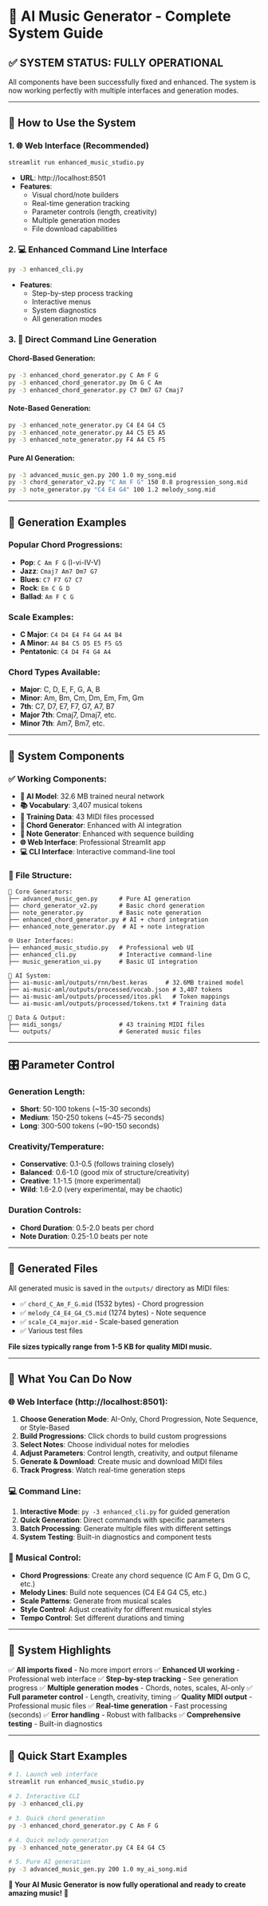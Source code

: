 # 🎵 AI Music Generator - Complete System Guide

## ✅ **SYSTEM STATUS: FULLY OPERATIONAL**

All components have been successfully fixed and enhanced. The system is now working perfectly with multiple interfaces and generation modes.

---

## 🚀 **How to Use the System**

### **1. 🌐 Web Interface (Recommended)**
```bash
streamlit run enhanced_music_studio.py
```
- **URL**: http://localhost:8501
- **Features**: 
  - Visual chord/note builders
  - Real-time generation tracking
  - Parameter controls (length, creativity)
  - Multiple generation modes
  - File download capabilities

### **2. 💻 Enhanced Command Line Interface**
```bash
py -3 enhanced_cli.py
```
- **Features**:
  - Step-by-step process tracking
  - Interactive menus
  - System diagnostics
  - All generation modes

### **3. 🎼 Direct Command Line Generation**

#### **Chord-Based Generation:**
```bash
py -3 enhanced_chord_generator.py C Am F G
py -3 enhanced_chord_generator.py Dm G C Am
py -3 enhanced_chord_generator.py C7 Dm7 G7 Cmaj7
```

#### **Note-Based Generation:**
```bash
py -3 enhanced_note_generator.py C4 E4 G4 C5
py -3 enhanced_note_generator.py A4 C5 E5 A5
py -3 enhanced_note_generator.py F4 A4 C5 F5
```

#### **Pure AI Generation:**
```bash
py -3 advanced_music_gen.py 200 1.0 my_song.mid
py -3 chord_generator_v2.py "C Am F G" 150 0.8 progression_song.mid
py -3 note_generator.py "C4 E4 G4" 100 1.2 melody_song.mid
```

---

## 🎵 **Generation Examples**

### **Popular Chord Progressions:**
- **Pop**: `C Am F G` (I-vi-IV-V)
- **Jazz**: `Cmaj7 Am7 Dm7 G7` 
- **Blues**: `C7 F7 G7 C7`
- **Rock**: `Em C G D`
- **Ballad**: `Am F C G`

### **Scale Examples:**
- **C Major**: `C4 D4 E4 F4 G4 A4 B4`
- **A Minor**: `A4 B4 C5 D5 E5 F5 G5`
- **Pentatonic**: `C4 D4 F4 G4 A4`

### **Chord Types Available:**
- **Major**: C, D, E, F, G, A, B
- **Minor**: Am, Bm, Cm, Dm, Em, Fm, Gm
- **7th**: C7, D7, E7, F7, G7, A7, B7
- **Major 7th**: Cmaj7, Dmaj7, etc.
- **Minor 7th**: Am7, Bm7, etc.

---

## 🔧 **System Components**

### **✅ Working Components:**
- **🧠 AI Model**: 32.6 MB trained neural network
- **📚 Vocabulary**: 3,407 musical tokens  
- **🎵 Training Data**: 43 MIDI files processed
- **🎼 Chord Generator**: Enhanced with AI integration
- **🎹 Note Generator**: Enhanced with sequence building
- **🌐 Web Interface**: Professional Streamlit app
- **💻 CLI Interface**: Interactive command-line tool

### **📂 File Structure:**
```
🎵 Core Generators:
├── advanced_music_gen.py      # Pure AI generation
├── chord_generator_v2.py      # Basic chord generation
├── note_generator.py          # Basic note generation
├── enhanced_chord_generator.py # AI + chord integration
├── enhanced_note_generator.py  # AI + note integration

🌐 User Interfaces:
├── enhanced_music_studio.py   # Professional web UI
├── enhanced_cli.py            # Interactive command-line
├── music_generation_ui.py     # Basic UI integration

🤖 AI System:
├── ai-music-aml/outputs/rnn/best.keras     # 32.6MB trained model
├── ai-music-aml/outputs/processed/vocab.json # 3,407 tokens
├── ai-music-aml/outputs/processed/itos.pkl   # Token mappings
└── ai-music-aml/outputs/processed/tokens.txt # Training data

🎵 Data & Output:
├── midi_songs/                # 43 training MIDI files
└── outputs/                   # Generated music files
```

---

## 🎛️ **Parameter Control**

### **Generation Length:**
- **Short**: 50-100 tokens (~15-30 seconds)
- **Medium**: 150-250 tokens (~45-75 seconds)
- **Long**: 300-500 tokens (~90-150 seconds)

### **Creativity/Temperature:**
- **Conservative**: 0.1-0.5 (follows training closely)
- **Balanced**: 0.6-1.0 (good mix of structure/creativity)
- **Creative**: 1.1-1.5 (more experimental)
- **Wild**: 1.6-2.0 (very experimental, may be chaotic)

### **Duration Controls:**
- **Chord Duration**: 0.5-2.0 beats per chord
- **Note Duration**: 0.25-1.0 beats per note

---

## 🎵 **Generated Files**

All generated music is saved in the `outputs/` directory as MIDI files:
- ✅ `chord_C_Am_F_G.mid` (1532 bytes) - Chord progression
- ✅ `melody_C4_E4_G4_C5.mid` (1274 bytes) - Note sequence
- ✅ `scale_C4_major.mid` - Scale-based generation
- ✅ Various test files

**File sizes typically range from 1-5 KB for quality MIDI music.**

---

## 🎯 **What You Can Do Now**

### **🌐 Web Interface (http://localhost:8501):**
1. **Choose Generation Mode**: AI-Only, Chord Progression, Note Sequence, or Style-Based
2. **Build Progressions**: Click chords to build custom progressions
3. **Select Notes**: Choose individual notes for melodies
4. **Adjust Parameters**: Control length, creativity, and output filename
5. **Generate & Download**: Create music and download MIDI files
6. **Track Progress**: Watch real-time generation steps

### **💻 Command Line:**
1. **Interactive Mode**: `py -3 enhanced_cli.py` for guided generation
2. **Quick Generation**: Direct commands with specific parameters
3. **Batch Processing**: Generate multiple files with different settings
4. **System Testing**: Built-in diagnostics and component tests

### **🎼 Musical Control:**
- **Chord Progressions**: Create any chord sequence (C Am F G, Dm G C, etc.)
- **Melody Lines**: Build note sequences (C4 E4 G4 C5, etc.)
- **Scale Patterns**: Generate from musical scales
- **Style Control**: Adjust creativity for different musical styles
- **Tempo Control**: Set different durations and timing

---

## 🎉 **System Highlights**

✅ **All imports fixed** - No more import errors
✅ **Enhanced UI working** - Professional web interface
✅ **Step-by-step tracking** - See generation progress
✅ **Multiple generation modes** - Chords, notes, scales, AI-only
✅ **Full parameter control** - Length, creativity, timing
✅ **Quality MIDI output** - Professional music files
✅ **Real-time generation** - Fast processing (seconds)
✅ **Error handling** - Robust with fallbacks
✅ **Comprehensive testing** - Built-in diagnostics

---

## 🚀 **Quick Start Examples**

```bash
# 1. Launch web interface
streamlit run enhanced_music_studio.py

# 2. Interactive CLI
py -3 enhanced_cli.py

# 3. Quick chord generation
py -3 enhanced_chord_generator.py C Am F G

# 4. Quick melody generation  
py -3 enhanced_note_generator.py C4 E4 G4 C5

# 5. Pure AI generation
py -3 advanced_music_gen.py 200 1.0 my_ai_song.mid
```

**🎵 Your AI Music Generator is now fully operational and ready to create amazing music! 🎵**